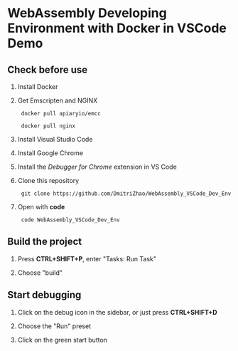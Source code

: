 # WebAssembly Developing Environment with Docker in VSCode Demo

## Check before use

1. Install Docker

2. Get Emscripten and NGINX

        docker pull apiaryio/emcc

        docker pull nginx

3. Install Visual Studio Code

4. Install Google Chrome

5. Install the *Debugger for Chrome* extension in VS Code

6. Clone this repository

        git clone https://github.com/DmitriZhao/WebAssembly_VSCode_Dev_Env

7. Open with **code**

        code WebAssembly_VSCode_Dev_Env

## Build the project

1. Press **CTRL+SHIFT+P**, enter "Tasks: Run Task"

2. Choose "build"


## Start debugging

1. Click on the debug icon in the sidebar, or just press **CTRL+SHIFT+D**

2. Choose the "Run" preset

3. Click on the green start button
